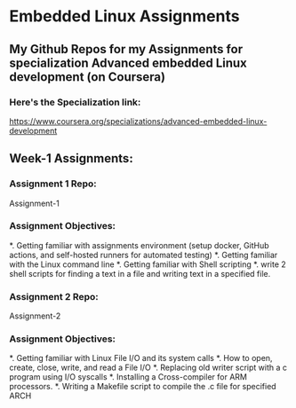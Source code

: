 # Embedded Linux Assignments
## My Github Repos for my Assignments for specialization Advanced embedded Linux development (on Coursera)

### Here's the Specialization link: 
https://www.coursera.org/specializations/advanced-embedded-linux-development
## Week-1 Assignments:
### Assignment 1 Repo: 
<a style="text-decoration:none" href="https://github.com/cu-ecen-aeld/assignment-1-ibrahimnazzier" target="_blank">Assignment-1</a>
### Assignment Objectives:
*. Getting familiar with assignments environment (setup docker, GitHub actions, and self-hosted runners for automated testing)
*. Getting familiar with the Linux command line
*. Getting familiar with Shell scripting
*. write 2 shell scripts for finding a text in a file and writing text in a specified file.

### Assignment 2 Repo: 
<a style="text-decoration:none" href="https://github.com/cu-ecen-aeld/assignment-2-ibrahimnazzier" target="_blank">Assignment-2</a>
### Assignment Objectives:
*. Getting familiar with Linux File I/O and its system calls 
*. How to open, create, close, write, and read a File I/O
*. Replacing old writer script with a c program using I/O syscalls
*. Installing a Cross-compiler for ARM processors.
*. Writing a Makefile script to compile the .c file for specified ARCH
